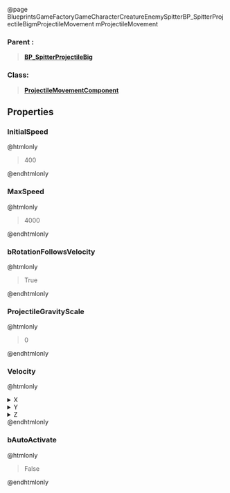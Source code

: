 @page BlueprintsGameFactoryGameCharacterCreatureEnemySpitterBP_SpitterProjectileBigmProjectileMovement mProjectileMovement
### Parent :
<b><a href="_blueprints_game_factory_game_character_creature_enemy_spitter_b_p__spitter_projectile_big.html"><blockquote>BP_SpitterProjectileBig</blockquote></a></b>
### Class:
<b><a href="_class_script_projectile_movement_component.html"><blockquote>ProjectileMovementComponent</blockquote></a></b>
## Properties
### InitialSpeed
@htmlonly
<blockquote>400</blockquote>
@endhtmlonly

### MaxSpeed
@htmlonly
<blockquote>4000</blockquote>
@endhtmlonly

### bRotationFollowsVelocity
@htmlonly
<blockquote>True</blockquote>
@endhtmlonly

### ProjectileGravityScale
@htmlonly
<blockquote>0</blockquote>
@endhtmlonly

### Velocity
@htmlonly
<details>
 <summary>X</summary>
<blockquote>0</blockquote>
</details>
<details>
 <summary>Y</summary>
<blockquote>0</blockquote>
</details>
<details>
 <summary>Z</summary>
<blockquote>1</blockquote>
</details>
@endhtmlonly

### bAutoActivate
@htmlonly
<blockquote>False</blockquote>
@endhtmlonly

